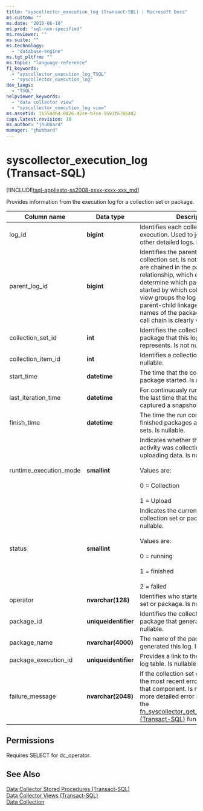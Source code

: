 ```yaml
---
title: "syscollector_execution_log (Transact-SQL) | Microsoft Docs"
ms.custom: ""
ms.date: "2016-06-10"
ms.prod: "sql-non-specified"
ms.reviewer: ""
ms.suite: ""
ms.technology: 
  - "database-engine"
ms.tgt_pltfrm: ""
ms.topic: "language-reference"
f1_keywords: 
  - "syscollector_execution_log_TSQL"
  - "syscollector_execution_log"
dev_langs: 
  - "TSQL"
helpviewer_keywords: 
  - "data collector view"
  - "syscollector_execution_log view"
ms.assetid: 11554d64-0426-42ce-b7ce-5591f67864d2
caps.latest.revision: 18
ms.author: "jhubbard"
manager: "jhubbard"
---
```

# syscollector_execution_log (Transact-SQL)
[!INCLUDE[tsql-appliesto-ss2008-xxxx-xxxx-xxx_md](../../../a9retired/includes/tsql-appliesto-ss2008-xxxx-xxxx-xxx-md.md)]

  Provides information from the execution log for a collection set or package.   
  
|Column name|Data type|Description|  
|-----------------|---------------|-----------------|  
|log_id|**bigint**|Identifies each collection set execution. Used to join this view with other detailed logs. Is not nullable.|  
|parent_log_id|**bigint**|Identifies the parent package or collection set. Is not nullable. The IDs are chained in the parent-child relationship, which enables you to determine which package was started by which collection set. This view groups the log entries by their parent-child linkage and indents the names of the packages, so that the call chain is clearly visible.|  
|collection_set_id|**int**|Identifies the collection set or package that this log entry represents. Is not nullable.|  
|collection_item_id|**int**|Identifies a collection item. Is nullable.|  
|start_time|**datetime**|The time that the collection set or package started. Is not nullable.|  
|last_iteration_time|**datetime**|For continuously running packages, the last time that the package captured a snapshot. Is nullable.|  
|finish_time|**datetime**|The time the run completed for finished packages and collection sets. Is nullable.|  
|runtime_execution_mode|**smallint**|Indicates whether the collection set activity was collecting data or uploading data. Is nullable.<br /><br /> Values are:<br /><br /> 0 = Collection<br /><br /> 1 = Upload|  
|status|**smallint**|Indicates the current status of the collection set or package. Is not nullable.<br /><br /> Values are:<br /><br /> 0 = running<br /><br /> 1 = finished<br /><br /> 2 = failed|  
|operator|**nvarchar(128)**|Identifies who started the collection set or package. Is not nullable.|  
|package_id|**uniqueidentifier**|Identifies the collection set or package that generated this log. Is nullable.|  
|package_name|**nvarchar(4000)**|The name of the package that generated this log. Is nullable.|  
|package_execution_id|**uniqueidentifier**|Provides a link to the [!INCLUDE[ssIS](../../../a9retired/includes/ssis-md.md)] log table. Is nullable.|  
|failure_message|**nvarchar(2048)**|If the collection set or package failed, the most recent error message for that component. Is nullable. To obtain more detailed error information, use the [fn_syscollector_get_execution_details &#40;Transact-SQL&#41;](../../../relational-databases/reference/system-functions/fn-syscollector-get-execution-details-transact-sql.md) function.|  
  
## Permissions  
 Requires SELECT for dc_operator.  
  
## See Also  
 [Data Collector Stored Procedures &#40;Transact-SQL&#41;](../../../relational-databases/reference/system-stored-procedures/data-collector-stored-procedures-transact-sql.md)   
 [Data Collector Views &#40;Transact-SQL&#41;](../../../relational-databases/reference/system-catalog-views/data-collector-views-transact-sql.md)   
 [Data Collection](../../../relational-databases/data-collection/data-collection.md)  
  
  